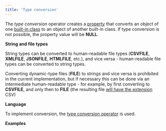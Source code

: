 ```yaml
---
title: 'Type conversion'
---
```


The *type conversion* operator creates a [property](Properties.md) that converts an object of one [built-in class](Built-in_classes.md) to an object of another built-in class. If type conversion is not possible, the property value will be **NULL**.

**String and file types**

String types can be converted to human-readable file types (**CSVFILE**, **XMLFILE**, **JSONFILE**, **HTMLFILE**, etc.), and vice versa - human-readable file types can be converted to string types.

Converting dynamic-type files (**FILE**) to strings and vice versa is prohibited in the current implementation, but if necessary this can be done via an intermediate human-readable type - for example, by first converting to **CSVFILE**, and only then to **FILE** (the resulting file [will have the extension](Built-in-classes_2031657.html#Built-inclasses-csv) CSV)

**Language**

To implement conversion, the [type conversion operator](Type_conversion_operator.md) is used.

**Examples**

